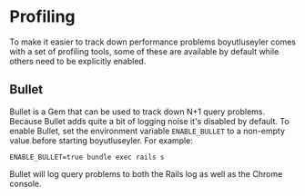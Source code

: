 # Profiling

To make it easier to track down performance problems boyutluseyler comes with a set of
profiling tools, some of these are available by default while others need to be
explicitly enabled.

## Bullet

Bullet is a Gem that can be used to track down N+1 query problems. Because
Bullet adds quite a bit of logging noise it's disabled by default. To enable
Bullet, set the environment variable `ENABLE_BULLET` to a non-empty value before
starting boyutluseyler. For example:

    ENABLE_BULLET=true bundle exec rails s

Bullet will log query problems to both the Rails log as well as the Chrome
console.
